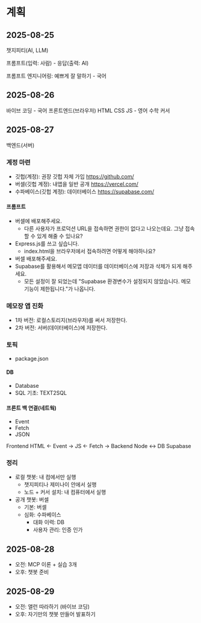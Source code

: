 # 계획

## 2025-08-25

챗지피티(AI, LLM)

프롬프트(입력: 사람) - 응답(출력: AI)

프롬프트 엔지니어링: 예쁘게 잘 말하기 - 국어

## 2025-08-26

바이브 코딩 - 국어
프론트엔드(브라우저) HTML CSS JS - 영어 수학
커서

## 2025-08-27
백엔드(서버)

### 계정 마련
* 깃헙(계정): 권장 깃헙 자체 가입 https://github.com/
* 버셀(깃헙 계정): 내앱을 일반 공개 https://vercel.com/
* 수파베이스(깃헙 계정): 데이터베이스 https://supabase.com/

#### 프롬프트
 * 버셀에 배포해주세요.
   * 다른 사용자가 프로덕션 URL을 접속하면 권한이 없다고 나오는데요. 그냥 접속할 수 있게 해줄 수 있나요?
 * Express.js를 쓰고 싶습니다.
   * index.html을 브라우저에서 접속하려면 어떻게 해야하나요?
 * 버셀 배포해주세요.
 * Supabase를 활용해서 메모앱 데이터를 데이터베이스에 저장과 삭제가 되게 해주세요.
   * 모든 설정이 잘 되었는데 "Supabase 환경변수가 설정되지 않았습니다. 메모 기능이 제한됩니다."가 나옵니다.

### 메모장 앱 진화
* 1차 버전: 로컬스토리지(브라우저)를 써서 저장한다.
* 2차 버전: 서버(데이터베이스)에 저장한다.

### 토픽
* package.json

#### DB
* Database
* SQL 기초: TEXT2SQL

#### 프론트 백 연결(네트웍)
* Event
* Fetch
* JSON

Frontend HTML <- Event -> JS <- Fetch -> Backend Node <-> DB Supabase

### 정리

* 로컬 챗봇: 내 컴에서만 실행
  * 챗지피티나 제미나이 안에서 실행
  * 노드 + 커서 설치: 내 컴퓨터에서 실행
* 공개 챗봇: 버셀
  * 기본: 버셀
  * 심화: 수파베이스
    * 대화 이력: DB
    * 사용자 관리: 인증 인가

## 2025-08-28
* 오전: MCP 이론 + 실습 3개
* 오후: 챗봇 준비

## 2025-08-29
* 오전: 앨런 따라하기 (바이브 코딩)
* 오후: 자기만의 챗봇 만들어 발표하기
